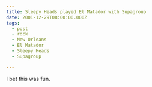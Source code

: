 ```yaml
---
title: Sleepy Heads played El Matador with Supagroup
date: 2001-12-29T08:00:00.000Z
tags:
  - post 
  - rock
  - New Orleans
  - El Matador
  - Sleepy Heads
  - Supagroup

---
```


I bet this was fun.